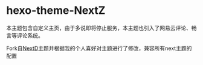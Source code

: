 # hexo-theme-NextZ 

本主题包含自定义主页，由于多说即将停止服务，本主题也引入了网易云评论、畅言等评论系统。  

Fork自[NextD]('https://github.com/BearD01001/hexo-theme-nextd')主题并根据我的个人喜好对主题进行了修改，兼容所有next主题的配置
 
 
